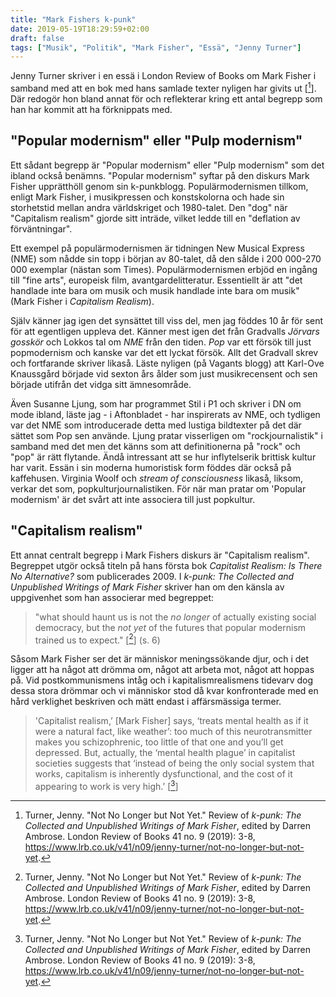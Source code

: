```yaml
---
title: "Mark Fishers k-punk"
date: 2019-05-19T18:29:59+02:00
draft: false
tags: ["Musik", "Politik", "Mark Fisher", "Essä", "Jenny Turner"]
---
```


Jenny Turner skriver i en essä i London Review of Books om Mark Fisher i samband med att en bok med hans samlade texter nyligen har givits ut [[^1]]. Där redogör hon bland annat för och reflekterar kring ett antal begrepp som han har kommit att ha förknippats med.

## "Popular modernism" eller "Pulp modernism"

Ett sådant begrepp är "Popular modernism" eller "Pulp modernism" som det ibland också benämns. "Popular modernism" syftar på den diskurs Mark Fisher upprätthöll genom sin k-punkblogg. Populärmodernismen tillkom, enligt Mark Fisher, i musikpressen och konstskolorna och hade sin storhetstid mellan andra världskriget och 1980-talet. Den "dog" när "Capitalism realism" gjorde sitt inträde, vilket ledde till en "deflation av förväntningar". 

Ett exempel på populärmodernismen är tidningen New Musical Express (NME) som nådde sin topp i början av 80-talet, då den sålde i 200 000-270 000 exemplar (nästan som Times). Populärmodernismen erbjöd en ingång till "fine arts", europeisk film, avantgardelitteratur. Essentiellt är att "det handlade inte bara om musik och musik handlade inte bara om musik" (Mark Fisher i _Capitalism Realism_).

Själv känner jag igen det synsättet till viss del, men jag föddes 10 år för sent för att egentligen uppleva det. Känner mest igen det från Gradvalls _Jörvars gosskör_ och Lokkos tal om _NME_ från den tiden. _Pop_ var ett försök till just popmodernism och kanske var det ett lyckat försök. Allt det Gradvall skrev och fortfarande skriver likaså. Läste nyligen  (på Vagants blogg) att Karl-Ove Knaussgård började vid sexton års ålder som just musikrecensent och sen började utifrån det vidga sitt ämnesområde.

Även Susanne Ljung, som har programmet Stil i P1 och skriver i DN om mode ibland, läste jag - i Aftonbladet - har inspirerats av NME, och tydligen var det NME som introducerade detta med lustiga bildtexter på det där sättet som Pop sen använde. Ljung pratar visserligen om "rockjournalistik" i samband med det men det känns som att definitionerna på "rock" och "pop" är rätt flytande. Ändå intressant att se hur inflytelserik brittisk kultur har varit. Essän i sin moderna humoristisk form föddes där också på kaffehusen. Virginia Woolf och _stream of consciousness_ likaså, liksom, verkar det som, popkulturjournalistiken. För när man pratar om 'Popular modernism' är det svårt att inte associera till just popkultur.

## "Capitalism realism"

Ett annat centralt begrepp i Mark Fishers diskurs är "Capitalism realism". Begreppet utgör också titeln på hans första bok _Capitalist Realism: Is There No Alternative?_ som publicerades 2009. I _k-punk: The Collected and Unpublished Writings of Mark Fisher_ skriver han om den känsla av uppgivenhet som han associerar med begreppet:

> "what should haunt us is not the _no longer_ of actually existing social democracy, but the _not yet_ of the futures that popular modernism trained us to expect." [[^1]] (s. 6)

Såsom Mark Fisher ser det är människor meningssökande djur, och i det ligger att ha något att drömma om, något att arbeta mot, något att hoppas på. Vid postkommunismens intåg och i kapitalismrealismens tidevarv dog dessa stora drömmar och vi människor stod då kvar konfronterade med en hård verklighet beskriven och mätt endast i affärsmässiga termer.

> 'Capitalist realism,’ [Mark Fisher] says, ‘treats mental health as if it were a natural fact, like weather’: too much of this neurotransmitter makes you schizophrenic, too little of that one and you’ll get depressed. But, actually, the ‘mental health plague’ in capitalist societies suggests that ‘instead of being the only social system that works, capitalism is inherently dysfunctional, and the cost of it appearing to work is very high.’ [[^1]] 

[^1]: Turner, Jenny. "Not No Longer but Not Yet." Review of _k-punk: The Collected and Unpublished Writings of Mark Fisher_, edited by Darren Ambrose. London Review of Books 41 no. 9 (2019): 3-8, <https://www.lrb.co.uk/v41/n09/jenny-turner/not-no-longer-but-not-yet>.


